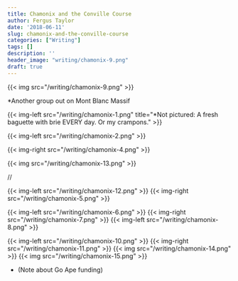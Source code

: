 ```yaml
---
title: Chamonix and the Conville Course
author: Fergus Taylor
date: '2018-06-11'
slug: chamonix-and-the-conville-course
categories: ["Writing"]
tags: []
description: ''
header_image: "writing/chamonix-9.png"
draft: true
---
```


{{< img src="/writing/chamonix-9.png" >}}

*Another group out on Mont Blanc Massif

{{< img-left src="/writing/chamonix-1.png" title="*Not pictured: A fresh baguette with brie EVERY day. Or my crampons." >}}

{{< img-left src="/writing/chamonix-2.png" >}}

{{< img-right src="/writing/chamonix-4.png" >}}

{{< img src="/writing/chamonix-13.png" >}}

//

{{< img-left src="/writing/chamonix-12.png" >}}
{{< img-right src="/writing/chamonix-5.png" >}}

{{< img-left src="/writing/chamonix-6.png" >}}
{{< img-right src="/writing/chamonix-7.png" >}}
{{< img-left src="/writing/chamonix-8.png" >}}

{{< img-left src="/writing/chamonix-10.png" >}}
{{< img-right src="/writing/chamonix-11.png" >}}
{{< img src="/writing/chamonix-14.png" >}}
{{< img src="/writing/chamonix-15.png" >}}


* (Note about Go Ape funding)